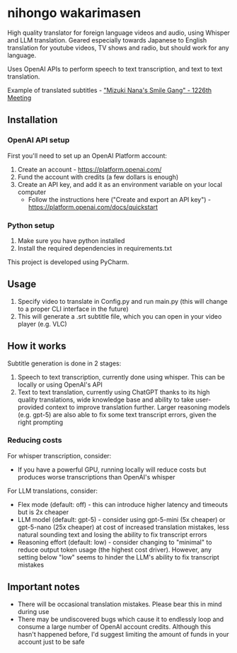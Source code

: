# nihongo wakarimasen

High quality translator for foreign language videos and audio, using Whisper and LLM translation. Geared especially towards Japanese to English translation for youtube videos, TV shows and radio, but should work for any language.

Uses OpenAI APIs to perform speech to text transcription, and text to text translation.

Example of translated subtitles - ["Mizuki Nana's Smile Gang" - 1226th Meeting](https://youtu.be/n8Vh4KrpgHU)

## Installation

### OpenAI API setup

First you'll need to set up an OpenAI Platform account:
1. Create an account - https://platform.openai.com/
2. Fund the account with credits (a few dollars is enough)
3. Create an API key, and add it as an environment variable on your local computer
   - Follow the instructions here ("Create and export an API key") - https://platform.openai.com/docs/quickstart

### Python setup

1. Make sure you have python installed
2. Install the required dependencies in requirements.txt

This project is developed using PyCharm.

## Usage

1. Specify video to translate in Config.py and run main.py (this will change to a proper CLI interface in the future)
2. This will generate a .srt subtitle file, which you can open in your video player (e.g. VLC)

## How it works

Subtitle generation is done in 2 stages:
1. Speech to text transcription, currently done using whisper. This can be locally or using OpenAI's API
2. Text to text translation, currently using ChatGPT thanks to its high quality translations, wide knowledge base and ability to take user-provided context to improve translation further. Larger reasoning models (e.g. gpt-5) are also able to fix some text transcript errors, given the right prompting

### Reducing costs
For whisper transcription, consider:
- If you have a powerful GPU, running locally will reduce costs but produces worse transcriptions than OpenAI's whisper

For LLM translations, consider:
- Flex mode (default: off) - this can introduce higher latency and timeouts but is 2x cheaper
- LLM model (default: gpt-5) - consider using gpt-5-mini (5x cheaper) or gpt-5-nano (25x cheaper) at cost of increased translation mistakes, less natural sounding text and losing the ability to fix transcript errors
- Reasoning effort (default: low) - consider changing to "minimal" to reduce output token usage (the highest cost driver). However, any setting below "low" seems to hinder the LLM's ability to fix transcript mistakes

## Important notes

- There will be occasional translation mistakes. Please bear this in mind during use
- There may be undiscovered bugs which cause it to endlessly loop and consume a large number of OpenAI account credits. Although this hasn't happened before, I'd suggest limiting the amount of funds in your account just to be safe